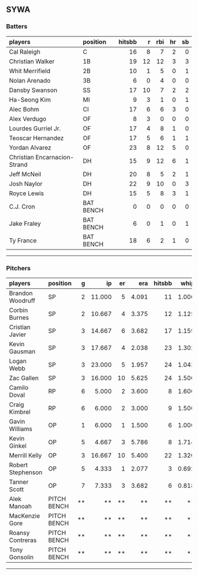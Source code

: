 ## SYWA

### Batters

 
|players                      |position  | hitsbb|  r| rbi| hr| sb| 
|:----------------------------|:---------|------:|--:|---:|--:|--:| 
|Cal Raleigh                  |C         |     16|  8|   7|  2|  0| 
|Christian Walker             |1B        |     19| 12|  12|  3|  3| 
|Whit Merrifield              |2B        |     10|  1|   5|  0|  1| 
|Nolan Arenado                |3B        |      6|  0|   4|  0|  0| 
|Dansby Swanson               |SS        |     17| 10|   7|  2|  2| 
|Ha-Seong Kim                 |MI        |      9|  3|   1|  0|  1| 
|Alec Bohm                    |CI        |     17|  6|   6|  3|  0| 
|Alex Verdugo                 |OF        |      8|  3|   0|  0|  0| 
|Lourdes Gurriel Jr.          |OF        |     17|  4|   8|  1|  0| 
|Teoscar Hernandez            |OF        |     17|  5|   6|  1|  1| 
|Yordan Alvarez               |OF        |     23|  8|  12|  5|  0| 
|Christian Encarnacion-Strand |DH        |     15|  9|  12|  6|  1| 
|Jeff McNeil                  |DH        |     20|  8|   5|  2|  1| 
|Josh Naylor                  |DH        |     22|  9|  10|  0|  3| 
|Royce Lewis                  |DH        |     15|  5|   8|  3|  1| 
|C.J. Cron                    |BAT BENCH |      0|  0|   0|  0|  0| 
|Jake Fraley                  |BAT BENCH |      6|  0|   1|  0|  1| 
|Ty France                    |BAT BENCH |     18|  6|   2|  1|  0| 


* * *

### Pitchers

 
|players           |position    |  g|     ip| er|   era| hitsbb|  whip| so|  w| sv| 
|:-----------------|:-----------|--:|------:|--:|-----:|------:|-----:|--:|--:|--:| 
|Brandon Woodruff  |SP          |  2| 11.000|  5| 4.091|     11| 1.000| 12|  0|  0| 
|Corbin Burnes     |SP          |  2| 10.667|  4| 3.375|     12| 1.125| 15|  1|  0| 
|Cristian Javier   |SP          |  3| 14.667|  6| 3.682|     17| 1.159| 23|  0|  0| 
|Kevin Gausman     |SP          |  3| 17.667|  4| 2.038|     23| 1.302| 20|  1|  0| 
|Logan Webb        |SP          |  3| 23.000|  5| 1.957|     24| 1.043| 17|  1|  0| 
|Zac Gallen        |SP          |  3| 16.000| 10| 5.625|     24| 1.500| 18|  2|  0| 
|Camilo Doval      |RP          |  6|  5.000|  2| 3.600|      8| 1.600|  5|  1|  1| 
|Craig Kimbrel     |RP          |  6|  6.000|  2| 3.000|      9| 1.500|  7|  1|  0| 
|Gavin Williams    |OP          |  1|  6.000|  1| 1.500|      6| 1.000|  7|  1|  0| 
|Kevin Ginkel      |OP          |  5|  4.667|  3| 5.786|      8| 1.714|  7|  0|  0| 
|Merrill Kelly     |OP          |  3| 16.667| 10| 5.400|     22| 1.320| 17|  1|  0| 
|Robert Stephenson |OP          |  5|  4.333|  1| 2.077|      3| 0.692|  7|  1|  1| 
|Tanner Scott      |OP          |  7|  7.333|  3| 3.682|      6| 0.818|  9|  2|  3| 
|Alek Manoah       |PITCH BENCH | **|     **| **|    **|     **|    **| **| **| **| 
|MacKenzie Gore    |PITCH BENCH | **|     **| **|    **|     **|    **| **| **| **| 
|Roansy Contreras  |PITCH BENCH | **|     **| **|    **|     **|    **| **| **| **| 
|Tony Gonsolin     |PITCH BENCH | **|     **| **|    **|     **|    **| **| **| **| 


* * *



